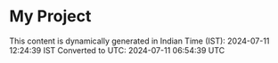 # My Project

This content is dynamically generated in Indian Time (IST): 2024-07-11 12:24:39 IST
Converted to UTC: 2024-07-11 06:54:39 UTC
